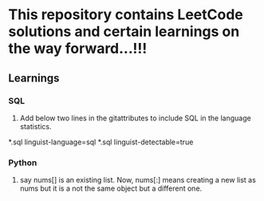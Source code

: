 
# This repository contains LeetCode solutions and certain learnings on the way forward...!!!


## Learnings

### SQL

1. Add below two lines in the gitattributes to include SQL in the language statistics.

*.sql linguist-language=sql
*.sql linguist-detectable=true

### Python

1. say nums[] is an existing list. Now, nums[:] means creating a new list as nums but it is a not the same object but a different one.